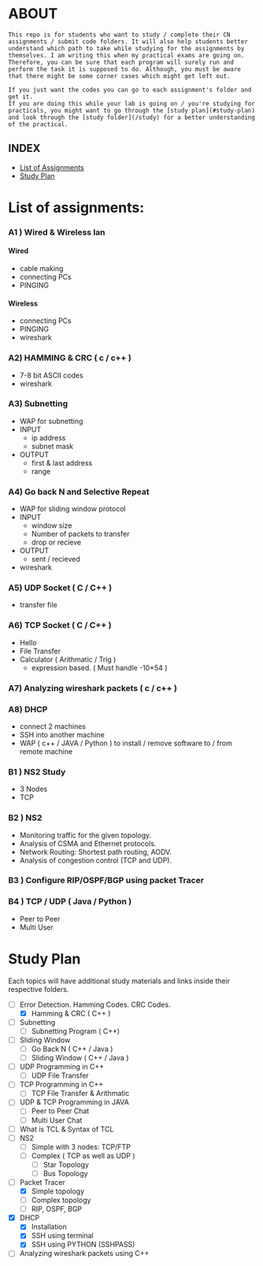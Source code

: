 # ABOUT
    This repo is for students who want to study / complete their CN assignments / submit code folders. It will also help students better understand which path to take while studying for the assignments by themselves. I am writing this when my practical exams are going on. Therefore, you can be sure that each program will surely run and perform the task it is supposed to do. Although, you must be aware that there might be some corner cases which might get left out.
    
    If you just want the codes you can go to each assignment's folder and get it.
    If you are doing this while your lab is going on / you're studying for practicals, you might want to go through the [study plan](#study-plan) and look through the [study folder](/study) for a better understanding of the practical.

## INDEX
- [List of Assignments](#list-of-assignments)
- [Study Plan](#study-plan)


# List of assignments:

### A1 ) Wired & Wireless lan
#### Wired
- cable making
- connecting PCs
- PINGING
#### Wireless
- connecting PCs
- PINGING
- wireshark
    
### A2) HAMMING & CRC ( c / c++ )
- 7-8 bit ASCII codes
- wireshark

### A3) Subnetting
- WAP for subnetting
- INPUT
    - ip address
    - subnet mask
- OUTPUT
    - first & last address
    - range

### A4) Go back N and Selective Repeat
- WAP for sliding window protocol
- INPUT
    - window size
    - Number of packets to transfer
    - drop or recieve
- OUTPUT
    - sent / recieved
- wireshark

### A5) UDP Socket ( C / C++ )
- transfer file

### A6) TCP Socket ( C / C++ )
- Hello
- File Transfer
- Calculator ( Arithmatic / Trig )
    - expression based. ( Must handle  -10*54 )

### A7) Analyzing wireshark packets ( c / c++ )

### A8) DHCP
- connect 2 machines
- SSH into another machine
- WAP ( c++ / JAVA / Python ) to install / remove software to / from remote machine

### B1 ) NS2 Study
- 3 Nodes
- TCP

### B2 ) NS2 
- Monitoring traffic for the given topology.
- Analysis of CSMA and Ethernet protocols.
- Network Routing: Shortest path routing, AODV.
- Analysis of congestion control (TCP and UDP).

### B3 ) Configure RIP/OSPF/BGP using packet Tracer

### B4 ) TCP / UDP ( Java / Python )
- Peer to Peer 
- Multi User

# Study Plan
Each topics will have additional study materials and links inside their respective folders.

- [ ] Error Detection. Hamming Codes. CRC Codes.
    - [x] Hamming & CRC ( C++ )
- [ ] Subnetting
    - [ ] Subnetting Program ( C++)
- [ ] Sliding Window
    - [ ] Go Back N ( C++ / Java )
    - [ ] Sliding Window ( C++ / Java )
- [ ] UDP Programming in C++ 
    - [ ] UDP File Transfer
- [ ] TCP Programming in C++
    - [ ] TCP File Transfer & Arithmatic
- [ ] UDP & TCP Programming in JAVA
    - [ ] Peer to Peer Chat
    - [ ] Multi User Chat
- [ ] What is TCL & Syntax of TCL
- [ ] NS2
    - [ ] Simple with 3 nodes: TCP/FTP
    - [ ] Complex ( TCP as well as UDP )
        - [ ] Star Topology
        - [ ] Bus Topology
- [ ] Packet Tracer
    - [x] Simple topology
    - [ ] Complex topology
    - [ ] RIP, OSPF, BGP
- [x] DHCP
    - [x] Installation
    - [x] SSH using terminal
    - [x] SSH using PYTHON (SSHPASS)
- [ ] Analyzing wireshark packets using C++
